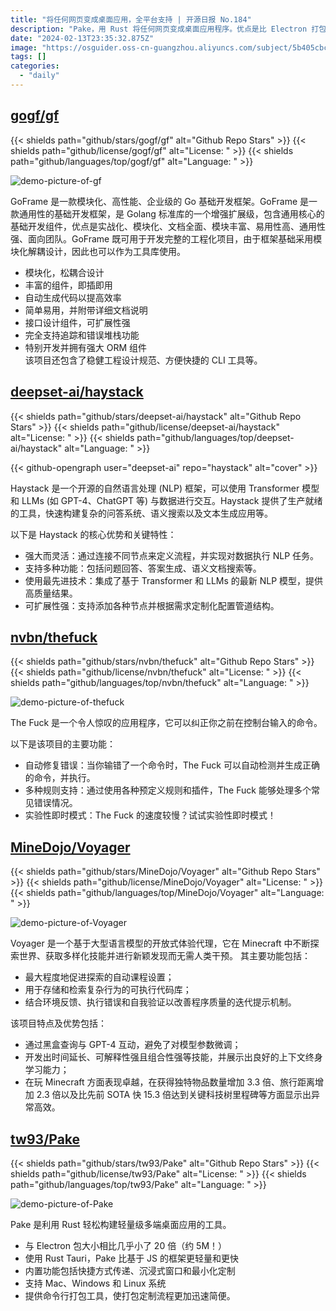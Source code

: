 ```yaml
---
title: "将任何网页变成桌面应用，全平台支持 | 开源日报 No.184"
description: "Pake，用 Rust 将任何网页变成桌面应用程序。优点是比 Electron 打包小 20 倍（约为 5M），使用 Rust Tauri 比 JS-based frameworks 更轻量级和更快速，并且具有自带的功能，如快捷键、沉浸式窗口和极简主义定制等。"
date: "2024-02-13T23:35:32.875Z"
image: "https://osguider.oss-cn-guangzhou.aliyuncs.com/subject/5b405cbc9d8729c518434122c90a3665.png"
tags: []
categories:
  - "daily"
---
```


## [gogf/gf](https://github.com/gogf/gf)

{{< shields path="github/stars/gogf/gf" alt="Github Repo Stars" >}} {{< shields path="github/license/gogf/gf" alt="License: " >}} {{< shields path="github/languages/top/gogf/gf" alt="Language: " >}}

![demo-picture-of-gf](https://picgo-daily.oss-cn-guangzhou.aliyuncs.com/picgo-daily/2023/d4d3bf30a945f471fba4a40497496e9a.png)

GoFrame 是一款模块化、高性能、企业级的 Go 基础开发框架。GoFrame 是一款通用性的基础开发框架，是 Golang 标准库的一个增强扩展级，包含通用核心的基础开发组件，优点是实战化、模块化、文档全面、模块丰富、易用性高、通用性强、面向团队。GoFrame 既可用于开发完整的工程化项目，由于框架基础采用模块化解耦设计，因此也可以作为工具库使用。

- 模块化，松耦合设计
- 丰富的组件，即插即用
- 自动生成代码以提高效率
- 简单易用，并附带详细文档说明
- 接口设计组件，可扩展性强
- 完全支持追踪和错误堆栈功能
- 特别开发并拥有强大 ORM 组件  
该项目还包含了稳健工程设计规范、方便快捷的 CLI 工具等。
  
## [deepset-ai/haystack](https://github.com/deepset-ai/haystack)

{{< shields path="github/stars/deepset-ai/haystack" alt="Github Repo Stars" >}} {{< shields path="github/license/deepset-ai/haystack" alt="License: " >}} {{< shields path="github/languages/top/deepset-ai/haystack" alt="Language: " >}}

{{< github-opengraph user="deepset-ai" repo="haystack" alt="cover" >}}

Haystack 是一个开源的自然语言处理 (NLP) 框架，可以使用 Transformer 模型和 LLMs (如 GPT-4、ChatGPT 等) 与数据进行交互。Haystack 提供了生产就绪的工具，快速构建复杂的问答系统、语义搜索以及文本生成应用等。

以下是 Haystack 的核心优势和关键特性：

- 强大而灵活：通过连接不同节点来定义流程，并实现对数据执行 NLP 任务。
- 支持多种功能：包括问题回答、答案生成、语义文档搜索等。
- 使用最先进技术：集成了基于 Transformer 和 LLMs 的最新 NLP 模型，提供高质量结果。
- 可扩展性强：支持添加各种节点并根据需求定制化配置管道结构。
  
## [nvbn/thefuck](https://github.com/nvbn/thefuck)

{{< shields path="github/stars/nvbn/thefuck" alt="Github Repo Stars" >}} {{< shields path="github/license/nvbn/thefuck" alt="License: " >}} {{< shields path="github/languages/top/nvbn/thefuck" alt="Language: " >}}

![demo-picture-of-thefuck](https://picgo-daily.oss-cn-guangzhou.aliyuncs.com/picgo-daily/2023/a50d3fe088eea19c9ffb2b8cc90606ac.gif)

The Fuck 是一个令人惊叹的应用程序，它可以纠正你之前在控制台输入的命令。

以下是该项目的主要功能：

- 自动修复错误：当你输错了一个命令时，The Fuck 可以自动检测并生成正确的命令，并执行。
- 多种规则支持：通过使用各种预定义规则和插件，The Fuck 能够处理多个常见错误情况。
- 实验性即时模式：The Fuck 的速度较慢？试试实验性即时模式！
  
## [MineDojo/Voyager](https://github.com/MineDojo/Voyager)

{{< shields path="github/stars/MineDojo/Voyager" alt="Github Repo Stars" >}} {{< shields path="github/license/MineDojo/Voyager" alt="License: " >}} {{< shields path="github/languages/top/MineDojo/Voyager" alt="Language: " >}}

![demo-picture-of-Voyager](https://picgo-daily.oss-cn-guangzhou.aliyuncs.com/picgo-daily/2023/29558fd4ece9f468115f0845e00d4139.png)

Voyager 是一个基于大型语言模型的开放式体验代理，它在 Minecraft 中不断探索世界、获取多样化技能并进行新颖发现而无需人类干预。
其主要功能包括：

- 最大程度地促进探索的自动课程设置；
- 用于存储和检索复杂行为的可执行代码库；
- 结合环境反馈、执行错误和自我验证以改善程序质量的迭代提示机制。

该项目特点及优势包括：

- 通过黑盒查询与 GPT-4 互动，避免了对模型参数微调；
- 开发出时间延长、可解释性强且组合性强等技能，并展示出良好的上下文终身学习能力；
- 在玩 Minecraft 方面表现卓越，在获得独特物品数量增加 3.3 倍、旅行距离增加 2.3 倍以及比先前 SOTA 快 15.3 倍达到关键科技树里程碑等方面显示出异常高效。
  
## [tw93/Pake](https://github.com/tw93/Pake)

{{< shields path="github/stars/tw93/Pake" alt="Github Repo Stars" >}} {{< shields path="github/license/tw93/Pake" alt="License: " >}} {{< shields path="github/languages/top/tw93/Pake" alt="Language: " >}}

![demo-picture-of-Pake](https://picgo-daily.oss-cn-guangzhou.aliyuncs.com/picgo-daily/2023/2d8ab8abde618354d698d4f0335e7a2e.png)

Pake 是利用 Rust 轻松构建轻量级多端桌面应用的工具。

- 与 Electron 包大小相比几乎小了 20 倍（约 5M！）
- 使用 Rust Tauri，Pake 比基于 JS 的框架更轻量和更快
- 内置功能包括快捷方式传递、沉浸式窗口和最小化定制
- 支持 Mac、Windows 和 Linux 系统
- 提供命令行打包工具，使打包定制流程更加迅速简便。
  
